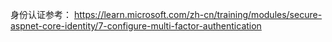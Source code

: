 

身份认证参考：
https://learn.microsoft.com/zh-cn/training/modules/secure-aspnet-core-identity/7-configure-multi-factor-authentication
